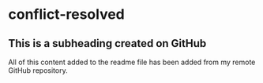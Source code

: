 # conflict-resolved
  ## This is a subheading created on GitHub

  All of this content added to the readme file has been added from my remote GitHub repository.

